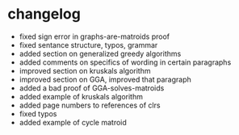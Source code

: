 # changelog

- fixed sign error in graphs-are-matroids proof
- fixed sentance structure, typos, grammar
- added section on generalized greedy algorithms
- added comments on specifics of wording in certain paragraphs
- improved section on kruskals algorithm
- improved section on GGA, improved that paragraph
- added a bad proof of GGA-solves-matroids
- added example of kruskals algorithm
- added page numbers to references of clrs
- fixed typos
- added example of cycle matroid
